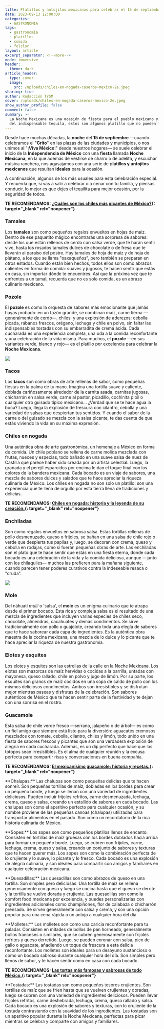 ```yaml
---
title: Platillos y antojitos mexicanos para celebrar el 15 de septiembre
date: 2023-09-13 12:00:00
categories:
  - GASTRONOMIA
tags:
  - gastronomia
  - platillos
  - comida
  - folclor
layout: article
excerpt_separator: <!--more-->
mode: immersive
header:
  theme: dark
article_header:
  type: cover
  image:
    src: /uploads/chiles-en-nogada-caseros-mexico-2e.jpeg
sharing: true
author: Redacción TYSM
cover: /uploads/chiles-en-nogada-caseros-mexico-2e.jpeg
show_author_profile: false
comment: false
summary: >-
  La Noche Mexicana es una ocasión de fiesta para el pueblo mexicano y, además
  del indispensable tequila, estos son algunos platillo que no pueden faltar…
---
```

Desde hace muchas décadas, la **noche** del **15 de septiembre** —cuando celebramos el "**Grito**" en las plazas de las ciudades y municipios, o nos unimos al "¡**Viva México**!" desde nuestros hogares— se suele celebrar el inicio de la **Independencia de México** con una **fiesta** llamada **Noche Mexicana**, en la que además de vestirse de charro o de adelita, y escuchar música ranchera, nos agasajamos con una serie de p**latillos y antojitos mexicanos** que resultan **ideales** para la ocasión.

A continuación, algunos de los más usuales para esta celebración especial. Y recuerda que, si vas a salir a celebrar o a cenar con tu familia, y piensas conducir, lo mejor es que dejes el tequilita para mejor ocasión, por la seguridad de todos.

**TE RECOMENDAMOS: [¿Cuáles son los chiles más picantes de México?](https://blog.tonoysumariachi.com/gastronomia/2022/06/16/cuales-son-los-chiles-mas-picantes-de-mexico.html){: target="_blank" rel="noopener"}**

### Tamales

Los **tamales** son como pequeños regalos envueltos en hojas de maíz. Dentro de ese paquetito mágico encontrarás una sorpresa de sabores: desde los que están rellenos de cerdo con salsa verde, que te harán sentir vivo, hasta los rosados tamales dulces de chocolate o de fresa que te llevarán al paraíso del postre. Hay tamales de hoja de maíz y de hoja de plátano, a los que se llama "oaxaqueños", pero también se preparan en otros estados. Cuando están bien hechos, todos ellos son como abrazos calientes en forma de comida: suaves y jugosos, te hacen sentir que estás en casa, sin importar dónde te encuentres. Así que la próxima vez que te enfrentes a un tamal, recuerda que no es solo comida, es un abrazo culinario mexicano.

### Pozole

El **pozole** es como la orquesta de sabores más emocionante que jamás hayas probado: en un tazón grande, se combinan maíz, carne tierna —generalmente de cerdo—, chiles&nbsp; y una explosión de aderezos: cebolla picada, rábanos frescos, orégano, lechuga y chile en polvo, sin faltar las indispensables tostadas con su embarradita de crema ácida. Cada cucharada es una experiencia completa, una oda a la comida reconfortante y una celebración de la vida misma. Para muchos, el **pozole** —en sus variantes verde, blanco y rojo— es el platillo por excelencia para celebrar la **Noche Mexicana**.

![](https://upload.wikimedia.org/wikipedia/commons/thumb/1/1d/Pozole_y_tostada.jpg/1023px-Pozole_y_tostada.jpg)

### Tacos

Los **tacos** son como obras de arte rellenas de sabor, como pequeñas fiestas en la palma de tu mano. Imagina una tortilla suave y caliente, doblada cariñosamente alrededor de la carnita asada, carnitas jugosas, chicharrón en salsa verde, carne al pastor, picadillo, cochinita pibil o cualquier otro guisado típico mexicano… ¿Verdad que se te hace agua la boca? Luego, llega la explosión de frescura con cilantro, cebolla y una variedad de salsas que despiertan tus sentidos. Y cuando el sabor de la carne o del guisado se mezcla con la salsa picante, te das cuenta de que estás viviendo la vida en su máxima expresión.

### Chiles en nogada

Una auténtica obra de arte gastronómica, un homenaje a México en forma de comida. Un chile poblano se rellena de carne molida mezclada con frutas, nueces y especias, todo bañado en una suave salsa de nuez de Castilla que parece haber sido creada por un artista celestial. Luego, la granada y el perejil esparcidos por encima le dan el toque final con los colores de la bandera mexicana. Cada bocado es un viaje de sabores, una mezcla de sabores dulces y salados que te hace apreciar la riqueza culinaria de México. Los chiles en nogada no son solo un platillo: son una experiencia que te llena de orgullo por esta tierra llena de tradiciones y delicias.

**TE RECOMENDAMOS: [Chiles en nogada: historia y la leyenda de su creación.](https://blog.tonoysumariachi.com/gastronomia/2022/04/27/chiles-en-nogada-historia-y-la-leyenda-de-su-creacion.html){: target="_blank" rel="noopener"}**

### Enchiladas

Son como regalos envueltos en sabrosa salsa. Estas tortillas rellenas de pollo desmenuzado, queso o frijoles, se bañan en una salsa de chile rojo o verde que despierta tus papilas y, luego, se decoran con crema, queso y cebolla en rodajas, como si fueran pequeñas obras de arte. Las enchiladas son el plato que te hace sentir que estás en una fiesta eterna, donde cada bocado es una celebración de la vida y la comida deliciosa, aunque —junto con los chilaquiles— muchos las prefieren para la mañana siguiente, cuando parecen tener poderes curativos contra la indeseable resaca o "cruda".

![](https://upload.wikimedia.org/wikipedia/commons/thumb/5/53/Enchiladas_de_guerrero.jpg/767px-Enchiladas_de_guerrero.jpg)

### Mole

Del náhuatl *mulli* o 'salsa', el **mole** es un enigma culinario que te atrapa desde el primer bocado. Esta rica y compleja salsa es el resultado de una mezcla de ingredientes que incluyen varias especies de chiles seco, chocolate, almendras, cacahuates y demás condimentos. Se sirve tradicionalmente con pollo o guajolote, creando toda una elegía de sabores que te hace saborear cada capa de ingredientes. Es la auténtica obra maestra de la cocina mexicana, una mezcla de lo dulce y lo picante que te hace apreciar la riqueza de nuestra gastronomía.

### Elotes y esquites

Los elotes y esquites son las estrellas de la calle en la Noche Mexicana. Los elotes son mazorcas de maíz hervidas o cocidas a la parrilla, untadas con mayonesa, queso rallado, chile en polvo y jugo de limón. Por su parte, los esquites son granos de maíz cocidos en una sopa de caldo de pollo con los mismos deliciosos condimentos. Ambos son irresistibles y se disfrutan mejor mientras paseas y disfrutas de la celebración. Son sabores auténticos de México que te hacen sentir parte de la festividad y te dejan con una sonrisa en el rostro.

### ​​​​Guacamole

Esta salsa de chile verde fresco —serrano, jalapeño o de árbol— es como un fiel amigo que siempre está listo para la diversión: aguacates cremosos mezclados con tomate, cebolla, cilantro, chiles y limón, todo unido en una fiesta de sabores frescos y picantes que son una verdadera explosión de alegría en cada cucharada. Además, es un dip perfecto que hace que los totopos sean irresistibles. Es el alma de cualquier reunión y la excusa perfecta para compartir risas y conversaciones en buena compañía.



**TE RECOMENDAMOS: [El mexicanísimo guacamole: historia y recetas.](https://blog.tonoysumariachi.com/gastronomia/2022/10/17/el-mexicanisimo-guacamole-historia-y-recetas.html){: target="_blank" rel="noopener"}**

\*\*Chalupas:\*\* Las chalupas son como pequeñas delicias que te hacen sonreír. Son pequeñas tortillas de maíz, dobladas en los bordes para crear un pequeño borde, y luego se llenan con una variedad de ingredientes deliciosos. Pueden incluir frijoles refritos, carne desmenuzada, lechuga, crema, queso y salsa, creando un estallido de sabores en cada bocado. Las chalupas son como el aperitivo perfecto para cualquier ocasión, y su nombre proviene de las pequeñas canoas (chalupas) utilizadas para transportar alimentos en el pasado. Son como un recordatorio de la rica historia culinaria de México.

\*\*Sopes:\*\* Los sopes son como pequeños platillos llenos de encanto. Consisten en tortillas de maíz gruesas con los bordes doblados hacia arriba para formar un pequeño borde. Luego, se cubren con frijoles, carne, lechuga, crema, queso y salsa, creando un conjunto de sabores y texturas que te hacen querer más. Los sopes son como la combinación perfecta de lo crujiente y lo suave, lo picante y lo fresco. Cada bocado es una explosión de alegría culinaria, y son ideales para compartir con amigos y familiares en cualquier celebración mexicana.

\*\*Quesadillas:\*\* Las quesadillas son como abrazos de queso en una tortilla. Son simples pero deliciosas. Una tortilla de maíz se rellena generosamente con queso y luego se cocina hasta que el queso se derrite y la tortilla se vuelve dorada y crujiente. Las quesadillas son como la comfort food mexicana por excelencia, y puedes personalizarlas con ingredientes adicionales como champiñones, flor de calabaza o chicharrón prensado. Se sirven generalmente con salsa y crema, y son una opción popular para una cena rápida o un antojo a cualquier hora del día.

\*\*Molletes:\*\* Los molletes son como una caricia reconfortante para tu paladar. Consisten en mitades de bollos de pan horneado, generalmente bollos franceses o similares, que se cubren generosamente con frijoles refritos y queso derretido. Luego, se pueden coronar con salsa, pico de gallo o aguacate, añadiendo un toque de frescura a esta delicia reconfortante. Los molletes son ideales para un desayuno sustancioso o como un bocado sabroso durante cualquier hora del día. Son simples pero llenos de sabor, y te hacen sentir como en casa con cada bocado.

**TE RECOMENDAMOS: [Las tortas más famosas y sabrosas de todo México.](https://blog.tonoysumariachi.com/gastronomia/2022/06/28/las-tortas-mas-famosas-y-sabrosas-de-todo-mexico.html){: target="_blank" rel="noopener"}**

\*\*Tostadas:\*\* Las tostadas son como pequeños tesoros crujientes. Son tortillas de maíz que se fríen hasta que se vuelven crujientes y doradas, luego se cubren con una variedad de ingredientes deliciosos. Pueden llevar frijoles refritos, carne deshebrada, lechuga, crema, queso rallado y salsa. Cada bocado es una explosión de sabores y texturas, con lo crujiente de la tostada contrastando con la suavidad de los ingredientes. Las tostadas son un aperitivo popular durante la Noche Mexicana, perfectas para picar mientras se celebra y comparte con amigos y familiares.

###